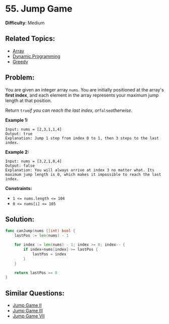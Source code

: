 # 55. Jump Game

**Difficulty**: Medium

## Related Topics:

- [Array](https://leetcode.com/tag/array/)
- [Dynamic Programming](https://leetcode.com/tag/dynamic-programming/)
- [Greedy](https://leetcode.com/tag/greedy/)

## Problem:

You are given an integer array `nums`. You are initially positioned at the array's **first index**, and each element in the array represents your maximum jump length at that position.

Return `true`*if you can reach the last index, or*`false`*otherwise*.

**Example 1:**

```
Input: nums = [2,3,1,1,4]
Output: true
Explanation: Jump 1 step from index 0 to 1, then 3 steps to the last index.
```

**Example 2:**

```
Input: nums = [3,2,1,0,4]
Output: false
Explanation: You will always arrive at index 3 no matter what. Its maximum jump length is 0, which makes it impossible to reach the last index.
```

**Constraints:**

- `1 <= nums.length <= 104`
- `0 <= nums[i] <= 105`

## Solution:

```go
func canJump(nums []int) bool {
	lastPos := len(nums) - 1

	for index := len(nums) - 1; index >= 0; index-- {
		if index+nums[index] >= lastPos {
			lastPos = index
		}
	}

	return lastPos == 0
}
```

## Similar Questions:

- [Jump Game II](https://github.com/ju-popov/leetcode.com/tree/main/problems/jump-game-ii/)
- [Jump Game III](https://github.com/ju-popov/leetcode.com/tree/main/problems/jump-game-iii/)
- [Jump Game VII](https://github.com/ju-popov/leetcode.com/tree/main/problems/jump-game-vii/)
